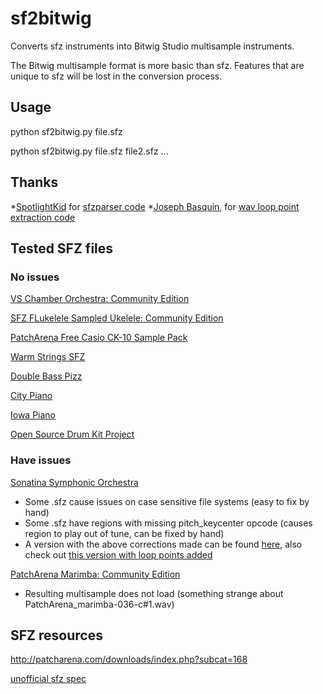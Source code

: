 # sf2bitwig

Converts sfz instruments into Bitwig Studio multisample instruments.

The Bitwig multisample format is more basic than sfz. Features that are unique to sfz will be lost in the conversion process.

## Usage
python sf2bitwig.py file.sfz

python sf2bitwig.py file.sfz file2.sfz ...

## Thanks
*[SpotlightKid](https://github.com/SpotlightKid) for [sfzparser code](https://github.com/SpotlightKid/sfzparser)
*[Joseph Basquin](https://github.com/josephernest), for [wav loop point extraction code](https://gist.github.com/josephernest/3f22c5ed5dabf1815f16efa8fa53d476)

## Tested SFZ files

### No issues
[VS Chamber Orchestra: Community Edition](https://github.com/sgossner/VSCO-2-CE)

[SFZ FLukelele Sampled Ukelele: Community Edition](http://patcharena.com/sfz-flukelele-sampled-ukelele-sfz-format/)

[PatchArena Free Casio CK-10 Sample Pack](http://patcharena.com/free-casio-ck-10-sample-pack/)

[Warm Strings SFZ](http://patcharena.com/downloads/comment.php?dlid=1247)

[Double Bass Pizz](http://patcharena.com/downloads/comment.php?dlid=1256)

[City Piano](http://bigcatinstruments.blogspot.com/2015/09/all-keyboard-instruments.html)

[Iowa Piano](http://bigcatinstruments.blogspot.com/2015/09/all-keyboard-instruments.html)

[Open Source Drum Kit Project](http://download.linuxaudio.org/musical-instrument-libraries/sfz/the_open_source_drumkit.tar.7z)


### Have issues
[Sonatina Symphonic Orchestra](http://sso.mattiaswestlund.net/download.html)
* Some .sfz cause issues on case sensitive file systems (easy to fix by hand)
* Some .sfz have regions with missing pitch_keycenter opcode (causes region to play out of tune, can be fixed by hand)
* A version with the above corrections made can be found [here](https://github.com/davem2/sso), also check out [this version with loop points added](https://github.com/peastman/sso)

[PatchArena Marimba: Community Edition](http://patcharena.com/free-marimba-samples-patcharena-marimba-in-sfz-format/)
* Resulting multisample does not load (something strange about PatchArena_marimba-036-c#1.wav)

## SFZ resources
http://patcharena.com/downloads/index.php?subcat=168

[unofficial sfz spec](http://drealm.info/sfz/plj-sfz.xhtml)
